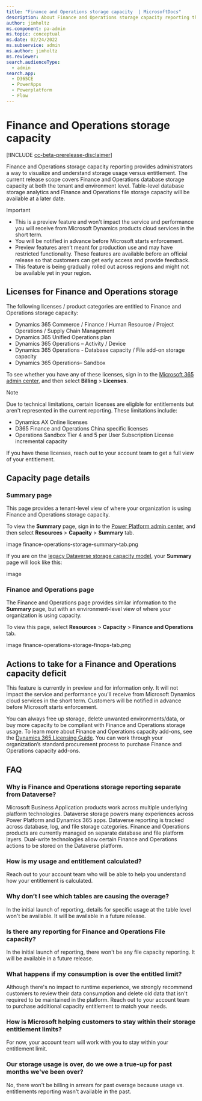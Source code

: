 ```yaml
---
title: "Finance and Operations storage capacity  | MicrosoftDocs"
description: About Finance and Operations storage capacity reporting that provides administrators way to visualize and understand storage usage vs. entitlement.
author: jimholtz
ms.component: pa-admin
ms.topic: conceptual
ms.date: 02/24/2022
ms.subservice: admin
ms.author: jimholtz 
ms.reviewer: 
search.audienceType: 
  - admin
search.app:
  - D365CE
  - PowerApps
  - Powerplatform
  - Flow
---
```

# Finance and Operations storage capacity 

[!INCLUDE [cc-beta-prerelease-disclaimer](../includes/cc-beta-prerelease-disclaimer.md)]

Finance and Operations storage capacity reporting provides administrators a way to visualize and understand storage usage versus entitlement. The current release scope covers Finance and Operations database storage capacity at both the tenant and environment level. Table-level database storage analytics and Finance and Operations file storage capacity will be available at a later date.

> [!IMPORTANT]
> - This is a preview feature and won't impact the service and performance you will receive from Microsoft Dynamics products cloud services in the short term.
> - You will be notified in advance before Microsoft starts enforcement.
> - Preview features aren’t meant for production use and may have restricted functionality. These features are available before an official release so that customers can get early access and provide feedback.
> - This feature is being gradually rolled out across regions and might not be available yet in your region.

## Licenses for Finance and Operations storage 

The following licenses / product categories are entitled to Finance and Operations storage capacity: 

- Dynamics 365 Commerce / Finance / Human Resource / Project Operations / Supply Chain Management 
- Dynamics 365 Unified Operations plan 
- Dynamics 365 Operations – Activity / Device 
- Dynamics 365 Operations - Database capacity / File add-on storage capacity 
- Dynamics 365 Operations– Sandbox 

To see whether you have any of these licenses, sign in to the [Microsoft 365 admin center](https://admin.microsoft.com/), and then select **Billing** > **Licenses**.  

> [!NOTE]
> Due to technical limitations, certain licenses are eligible for entitlements but aren't represented in the current reporting. These limitations include:
> - Dynamics AX Online licenses 
> - D365 Finance and Operations China specific licenses 
> - Operations Sandbox Tier 4 and 5 per User Subscription License incremental capacity  
> 
> If you have these licenses, reach out to your account team to get a full view of your entitlement.  

## Capacity page details 

### Summary page 

This page provides a tenant-level view of where your organization is using Finance and Operations storage capacity. 

To view the **Summary** page, sign in to the [Power Platform admin center](https://admin.powerplatform.microsoft.com), and then select **Resources** > **Capacity** > **Summary** tab. 

image
finance-operations-storage-summary-tab.png

If you are on the [legacy Dataverse storage capacity model](legacy-capacity-storage.md), your **Summary** page will look like this:  

image

### Finance and Operations page 

The Finance and Operations page provides similar information to the **Summary** page, but with an environment-level view of where your organization is using capacity. 

To view this page, select **Resources** > **Capacity** > **Finance and Operations** tab.

image
finance-operations-storage-finops-tab.png

## Actions to take for a Finance and Operations capacity deficit 

This feature is currently in preview and for information only. It will not impact the service and performance you'll receive from Microsoft Dynamics cloud services in the short term. Customers will be notified in advance before Microsoft starts enforcement. 

You can always free up storage, delete unwanted environments/data, or buy more capacity to be compliant with Finance and Operations storage usage. To learn more about Finance and Operations capacity add-ons, see the [Dynamics 365 Licensing Guide](https://www.microsoft.com/licensing/product-licensing/dynamics365). You can work through your organization’s standard procurement process to purchase Finance and Operations capacity add-ons. 

## FAQ 

### Why is Finance and Operations storage reporting separate from Dataverse? 

Microsoft Business Application products work across multiple underlying platform technologies. Dataverse storage powers many experiences across Power Platform and Dynamics 365 apps.  Dataverse reporting is tracked across database, log, and file storage categories.  Finance and Operations products are currently managed on separate database and file platform layers.  Dual-write technologies allow certain Finance and Operations actions to be stored on the Dataverse platform. 

### How is my usage and entitlement calculated? 

Reach out to your account team who will be able to help you understand how your entitlement is calculated. 

### Why don’t I see which tables are causing the overage?  

In the initial launch of reporting, details for specific usage at the table level won't be available.  It will be available in a future release.  

### Is there any reporting for Finance and Operations File capacity? 

In the initial launch of reporting, there won't be any file capacity reporting. It will be available in a future release. 

### What happens if my consumption is over the entitled limit? 

Although there's no impact to runtime experience, we strongly recommend customers to review their data consumption and delete old data that isn't required to be maintained in the platform. Reach out to your account team to purchase additional capacity entitlement to match your needs. 

### How is Microsoft helping customers to stay within their storage entitlement limits? 

For now, your account team will work with you to stay within your entitlement limit.  

### Our storage usage is over, do we owe a true-up for past months we've been over? 

No, there won't be billing in arrears for past overage because usage vs. entitlements reporting wasn't available in the past. 



